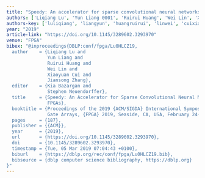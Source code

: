 ```yaml
---
title: "Speedy: An accelerator for sparse convolutional neural networks on fpgas"
authors: ['Liqiang Lu', 'Yun Liang 0001', 'Ruirui Huang', 'Wei Lin', 'Xiaoyuan Cui', 'Jiansong Zhang']
authors-key: ['luliqiang', 'liangyun', 'huangruirui', 'linwei', 'cuixiaoyuan', 'zhangjiansong']
year: "2019"
article-link: "https://doi.org/10.1145/3289602.3293970"
venue: "FPGA"
bibex: "@inproceedings{DBLP:conf/fpga/Lu0HLCZ19,
  author    = {Liqiang Lu and
               Yun Liang and
               Ruirui Huang and
               Wei Lin and
               Xiaoyuan Cui and
               Jiansong Zhang},
  editor    = {Kia Bazargan and
               Stephen Neuendorffer},
  title     = {Speedy: An Accelerator for Sparse Convolutional Neural Networks on
               FPGAs},
  booktitle = {Proceedings of the 2019 {ACM/SIGDA} International Symposium on Field-Programmable
               Gate Arrays, {FPGA} 2019, Seaside, CA, USA, February 24-26, 2019},
  pages     = {187},
  publisher = {{ACM}},
  year      = {2019},
  url       = {https://doi.org/10.1145/3289602.3293970},
  doi       = {10.1145/3289602.3293970},
  timestamp = {Tue, 05 Mar 2019 07:04:43 +0100},
  biburl    = {https://dblp.org/rec/conf/fpga/Lu0HLCZ19.bib},
  bibsource = {dblp computer science bibliography, https://dblp.org}
}"
---
```

